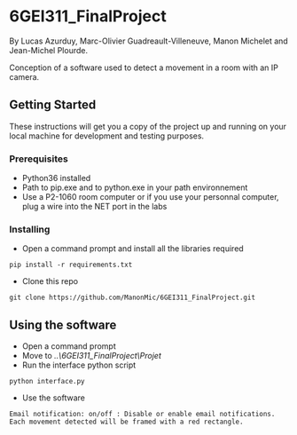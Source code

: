 # 6GEI311_FinalProject

By Lucas Azurduy, Marc-Olivier Guadreault-Villeneuve, Manon Michelet and Jean-Michel Plourde.

Conception of a software used to detect a movement in a room with an IP camera.

## Getting Started
These instructions will get you a copy of the project up and running on your local machine for development and testing purposes.

### Prerequisites
* Python36 installed
* Path to pip.exe and to python.exe in your path environnement
* Use a P2-1060 room computer or if you use your personnal computer, plug a wire into the NET port in the labs

### Installing
- Open a command prompt and install all the libraries required
```
pip install -r requirements.txt
```
- Clone this repo 
```
git clone https://github.com/ManonMic/6GEI311_FinalProject.git
```

## Using the software
- Open a command prompt
- Move to *..\6GEI311_FinalProject\Projet*
- Run the interface python script
```
python interface.py
```
- Use the software
```
Email notification: on/off : Disable or enable email notifications.
Each movement detected will be framed with a red rectangle.
```
